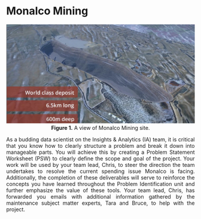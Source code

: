 <h1>Monalco Mining</h1>

<p align="center">
  <img src="img/monalco_mining.png" alt="Figure 1. Monalco Mining Site" width="600">
  <br>
  <b>Figure 1.</b> A view of Monalco Mining site.
</p>

<p align="justify">
  As a budding data scientist on the Insights & Analytics (IA) team, it is critical that you
  know how to clearly structure a problem and break it down into manageable parts. You
  will achieve this by creating a Problem Statement Worksheet (PSW) to clearly define the
  scope and goal of the project. Your work will be used by your team lead, Chris, to steer
  the direction the team undertakes to resolve the current spending issue Monalco is
  facing.
  Additionally, the completion of these deliverables will serve to reinforce the concepts
  you have learned throughout the Problem Identification unit and further emphasize the
  value of these tools. Your team lead, Chris, has forwarded you emails with additional
  information gathered by the maintenance subject matter experts, Tara and Bruce, to
  help with the project.
</p>
